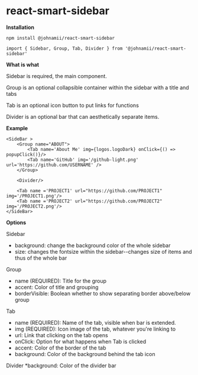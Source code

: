 # react-smart-sidebar

**Installation**

```
npm install @johnamii/react-smart-sidebar

import { Sidebar, Group, Tab, Divider } from '@johnamii/react-smart-sidebar'
```

**What is what**

Sidebar is required, the main component.

Group is an optional collapsible container within the sidebar with a title and tabs

Tab is an optional icon button to put links for functions

Divider is an optional bar that can aesthetically separate items.

**Example**

```
<SideBar >
    <Group name="ABOUT">
        <Tab name='About Me' img={logos.logoDark} onClick={() => popupClick()}/>
        <Tab name='GitHub' img='/github-light.png' url='https://github.com/USERNAME' />
    </Group>

    <Divider/>

    <Tab name ='PROJECT1' url="https://github.com/PROJECT1" img='/PROJECT1.png'/>
    <Tab name ='PROJECT2' url="https://github.com/PROJECT2" img='/PROJECT2.png'/>
</SideBar>
```

**Options**

Sidebar
 * background: change the background color of the whole sidebar
 * size: changes the fontsize within the sidebar--changes size of items and thus of the whole bar

Group
 * name (REQUIRED): Title for the group
 * accent: Color of title and grouping
 * borderVisible: Boolean whether to show separating border above/below group

Tab
 * name (REQUIRED): Name of the tab, visible when bar is extended.
 * img (REQUIRED): Icon image of the tab, whatever you're linking to
 * url: Link that clicking on the tab opens
 * onClick: Option for what happens when Tab is clicked
 * accent: Color of the border of the tab
 * background: Color of the background behind the tab icon

Divider
 *background: Color of the divider bar

